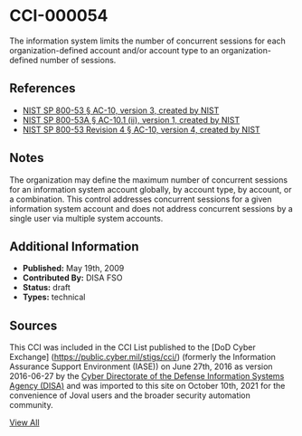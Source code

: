 # CCI-000054

The information system limits the number of concurrent sessions for each organization-defined account and/or account type to an organization-defined number of sessions.

## References ##

* [NIST SP 800-53 § AC-10, version 3, created by NIST](http://csrc.nist.gov/publications/PubsSPs.html)
* [NIST SP 800-53A § AC-10.1 (ii), version 1, created by NIST](http://csrc.nist.gov/publications/PubsSPs.html)
* [NIST SP 800-53 Revision 4 § AC-10, version 4, created by NIST](http://csrc.nist.gov/publications/PubsSPs.html)

## Notes ##

The organization may define the maximum number of concurrent sessions for an information system account globally, by account type, by account, or a combination. This control addresses concurrent sessions for a given information system account and does not address concurrent sessions by a single user via multiple system accounts.

## Additional Information ##

* **Published:** May 19th, 2009
* **Contributed By:** DISA FSO
* **Status:** draft
* **Types:** technical

## Sources ##

This CCI was included in the CCI List published to the [DoD Cyber Exchange]
(https://public.cyber.mil/stigs/cci/) (formerly the Information Assurance Support Environment
(IASE)) on June 27th, 2016 as version 2016-06-27 by the [Cyber Directorate of the Defense 
Information Systems Agency (DISA)](https://public.cyber.mil/about-cyber/) and was imported to 
this site on October 10th, 2021 for the convenience of Joval users and the broader security automation community.

[View All](../README.md)
